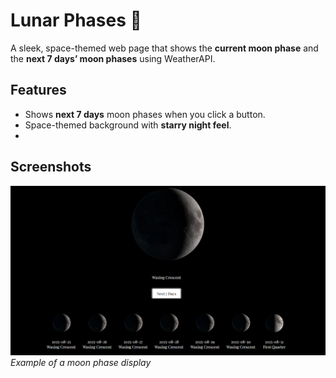 # Lunar Phases 🌙

A sleek, space-themed web page that shows the **current moon phase** and the **next 7 days’ moon phases** using WeatherAPI.  

## Features

- Shows **next 7 days** moon phases when you click a button.
- Space-themed background with **starry night feel**.
-

## Screenshots

![Today Moon](ss.png)  
*Example of a moon phase display*


   
